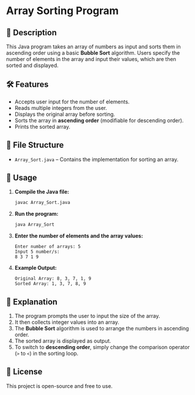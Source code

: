 # Array Sorting Program

## 📌 Description
This Java program takes an array of numbers as input and sorts them in ascending order using a basic **Bubble Sort** algorithm. Users specify the number of elements in the array and input their values, which are then sorted and displayed.

## 🛠 Features
- Accepts user input for the number of elements.
- Reads multiple integers from the user.
- Displays the original array before sorting.
- Sorts the array in **ascending order** (modifiable for descending order).
- Prints the sorted array.

## 📂 File Structure
- `Array_Sort.java` – Contains the implementation for sorting an array.

## 🚀 Usage
1. **Compile the Java file:**
   ```sh
   javac Array_Sort.java
   ```
2. **Run the program:**
   ```sh
   java Array_Sort
   ```
3. **Enter the number of elements and the array values:**
   ```
   Enter number of arrays: 5
   Input 5 number/s:
   8 3 7 1 9
   ```
4. **Example Output:**
   ```
   Original Array: 8, 3, 7, 1, 9
   Sorted Array: 1, 3, 7, 8, 9
   ```

## 📝 Explanation
1. The program prompts the user to input the size of the array.
2. It then collects integer values into an array.
3. The **Bubble Sort** algorithm is used to arrange the numbers in ascending order.
4. The sorted array is displayed as output.
5. To switch to **descending order**, simply change the comparison operator (`>` to `<`) in the sorting loop.

## 📜 License
This project is open-source and free to use.

